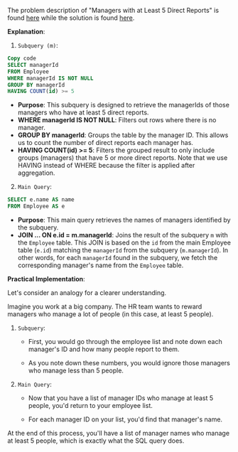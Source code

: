 The problem description of "Managers with at Least 5 Direct Reports" is found [here](https://leetcode.com/problems/managers-with-at-least-5-direct-reports/description/?envType=study-plan-v2&envId=top-sql-50) while the solution is found [here](https://github.com/aurimas13/Solutions-To-Problems/blob/main/LeetCode/SQL%20Solutions/Managers%20with%20at%20Least%205%20Direct%20Reports/managers.sql).

**Explanation**:
1. `Subquery (m)`:

```sql
Copy code
SELECT managerId
FROM Employee
WHERE managerId IS NOT NULL
GROUP BY managerId
HAVING COUNT(id) >= 5
```
- **Purpose**: This subquery is designed to retrieve the managerIds of those managers who have at least 5 direct reports.
- **WHERE managerId IS NOT NULL**: Filters out rows where there is no manager.
- **GROUP BY managerId**: Groups the table by the manager ID. This allows us to count the number of direct reports each manager has.
- **HAVING COUNT(id) >= 5**: Filters the grouped result to only include groups (managers) that have 5 or more direct reports. Note that we use HAVING instead of WHERE because the filter is applied after aggregation.
2. `Main Query`:

```sql
SELECT e.name AS name
FROM Employee AS e
```
- **Purpose**: This main query retrieves the names of managers identified by the subquery.
- **JOIN ... ON e.id = m.managerId**: Joins the result of the subquery `m` with the `Employee` table. This JOIN is based on the `id` from the main Employee table (`e.id`) matching the `managerId` from the subquery (`m.managerId`). In other words, for each `managerId` found in the subquery, we fetch the corresponding manager's name from the `Employee` table.

**Practical Implementation**:

Let's consider an analogy for a clearer understanding.

Imagine you work at a big company. The HR team wants to reward managers who manage a lot of people (in this case, at least 5 people).

1. `Subquery`:

    -   First, you would go through the employee list and note down each manager's ID and how many people report to them.

    -   As you note down these numbers, you would ignore those managers who manage less than 5 people.

2. `Main Query`:

    -   Now that you have a list of manager IDs who manage at least 5 people, you'd return to your employee list.

    -   For each manager ID on your list, you'd find that manager's name.


At the end of this process, you'll have a list of manager names who manage at least 5 people, which is exactly what the SQL query does.